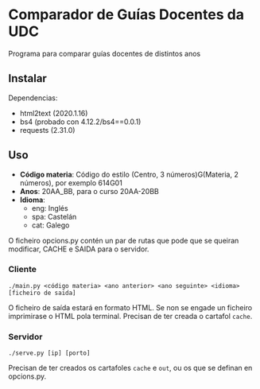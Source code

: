 # Comparador de Guías Docentes da UDC

Programa para comparar guías docentes de distintos anos

## Instalar

Dependencias:

* html2text (2020.1.16)
* bs4 (probado con 4.12.2/bs4==0.0.1)
* requests (2.31.0)

## Uso

* **Código materia**: Código do estilo (Centro, 3 números)G(Materia, 2 números), por exemplo 614G01
* **Anos**: 20AA_BB, para o curso 20AA-20BB
* **Idioma**:
	* eng: Inglés
	* spa: Castelán
	* cat: Galego

O ficheiro opcions.py contén un par de rutas que pode que se queiran modificar, CACHE e SAIDA para o servidor.

### Cliente

`./main.py <código materia> <ano anterior> <ano seguinte> <idioma> [ficheiro de saida]`

O ficheiro de saída estará en formato HTML. Se non se engade un ficheiro imprimirase o HTML pola terminal. Precisan de ter creada o cartafol `cache`.

### Servidor

`./serve.py [ip] [porto]`

Precisan de ter creados os cartafoles `cache` e `out`, ou os que se definan en opcions.py.
